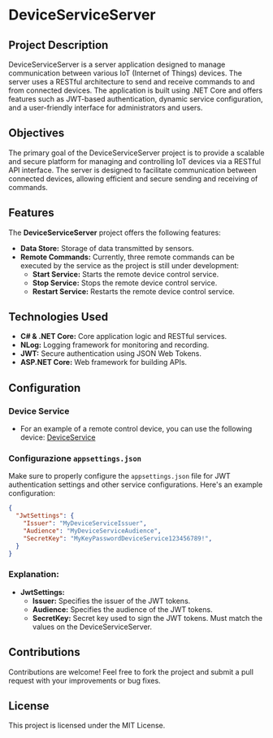 # DeviceServiceServer

## Project Description

DeviceServiceServer is a server application designed to manage communication between various IoT (Internet of Things) devices. The server uses a RESTful architecture to send and receive commands to and from connected devices. The application is built using .NET Core and offers features such as JWT-based authentication, dynamic service configuration, and a user-friendly interface for administrators and users.

## Objectives

The primary goal of the DeviceServiceServer project is to provide a scalable and secure platform for managing and controlling IoT devices via a RESTful API interface. The server is designed to facilitate communication between connected devices, allowing efficient and secure sending and receiving of commands.

## Features

The **DeviceServiceServer** project offers the following features:

- **Data Store:** Storage of data transmitted by sensors.
- **Remote Commands:** Currently, three remote commands can be executed by the service as the project is still under development:
  - **Start Service:** Starts the remote device control service.
  - **Stop Service:** Stops the remote device control service.
  - **Restart Service:** Restarts the remote device control service.

## Technologies Used

- **C# & .NET Core:** Core application logic and RESTful services.
- **NLog:** Logging framework for monitoring and recording.
- **JWT:** Secure authentication using JSON Web Tokens.
- **ASP.NET Core:** Web framework for building APIs.

## Configuration

### Device Service
- For an example of a remote control device, you can use the following device:
[DeviceService](https://github.com/AnatoliyZakhryapin/DeviceService)

### Configurazione **`appsettings.json`**
Make sure to properly configure the `appsettings.json` file for JWT authentication settings and other service configurations. Here's an example configuration:

```json
{
  "JwtSettings": {
    "Issuer": "MyDeviceServiceIssuer",
    "Audience": "MyDeviceServiceAudience",
    "SecretKey": "MyKeyPasswordDeviceService123456789!",
  }
}
```

### Explanation:

- **JwtSettings:** 
    - **Issuer:** Specifies the issuer of the JWT tokens.
    - **Audience:** Specifies the audience of the JWT tokens.
    - **SecretKey:** Secret key used to sign the JWT tokens. Must match the values on the DeviceServiceServer.

## Contributions

Contributions are welcome! Feel free to fork the project and submit a pull request with your improvements or bug fixes.

## License

This project is licensed under the MIT License.

